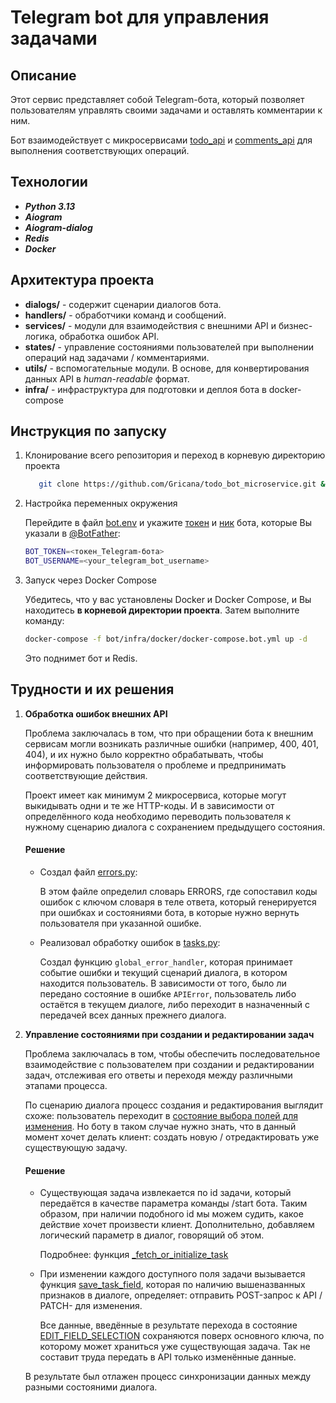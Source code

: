 # Telegram bot для управления задачами

## Описание
Этот сервис представляет собой Telegram-бота, 
который позволяет пользователям управлять своими задачами 
и оставлять комментарии к ним. 

Бот взаимодействует с микросервисами [todo_api](https://github.com/Gricana/todo_bot_microservice/tree/main/todo_api) 
и [comments_api](https://github.com/Gricana/todo_bot_microservice/tree/main/comments_api) для выполнения соответствующих операций.

## Технологии

* _**Python 3.13**_
* **_Aiogram_**
* **_Aiogram-dialog_**
* _**Redis**_
* **_Docker_**

## Архитектура проекта

* **dialogs/** - содержит сценарии диалогов бота.
* **handlers/** - обработчики команд и сообщений.
* **services/** - модули для взаимодействия с внешними API и бизнес-логика, 
  обработка ошибок API.
* **states/** - управление состояниями пользователей при выполнении 
  операций над задачами / комментариями.
* **utils/** - вспомогательные модули. В основе, для конвертирования данных 
  API в _human-readable_ формат.
* **infra/** - инфраструктура для подготовки и деплоя бота в docker-compose

## Инструкция по запуску

1. Клонирование всего репозитория и переход в корневую директорию проекта
    ```bash 
       git clone https://github.com/Gricana/todo_bot_microservice.git && cd todo_bot_microservice
    ```

2. Настройка переменных окружения
   
    Перейдите в файл [bot.env](https://github.com/Gricana/todo_bot_microservice/blob/main/bot/infra/bot/bot.env) и 
   укажите [токен](https://github.com/Gricana/todo_bot_microservice/blob/f3bc7e2a9f5fae9c730b340e51c938ed3bad26c7/bot/infra/bot/bot.env#L8) 
    и [ник](https://github.com/Gricana/todo_bot_microservice/blob/f3bc7e2a9f5fae9c730b340e51c938ed3bad26c7/bot/infra/bot/bot.env#L9) бота, которые Вы указали в [@BotFather](https://t.me/BotFather):

    ```bash 
    BOT_TOKEN=<токен_Telegram-бота>
    BOT_USERNAME=<your_telegram_bot_username>
    ```
3. Запуск через Docker Compose

   Убедитесь, что у вас установлены Docker и Docker Compose, и Вы 
   находитесь **в корневой директории проекта**. 
   Затем выполните команду:

    ```bash
    docker-compose -f bot/infra/docker/docker-compose.bot.yml up -d
    ```

    Это поднимет бот и Redis.

## Трудности и их решения

1. **Обработка ошибок внешних API**

   Проблема заключалась в том, что при обращении бота к внешним сервисам
   могли возникать различные ошибки (например, 400, 401, 404),
   и их нужно было корректно обрабатывать, чтобы информировать пользователя о
   проблеме и предпринимать соответствующие действия. 

   Проект имеет как минимум 2 микросервиса, которые могут выкидывать
   одни и те же HTTP-коды. И в зависимости от определённого кода необходимо
   переводить пользователя к нужному сценарию диалога с сохранением
   предыдущего состояния.
    
   #### Решение

   - Создал файл [errors.py](https://github.com/Gricana/todo_bot_microservice/blob/f3bc7e2a9f5fae9c730b340e51c938ed3bad26c7/bot/services/errors.py#L6): 
    
       В этом файле определил словарь ERRORS, где сопоставил коды ошибок с 
       ключом словаря в теле ответа, который генерируется при ошибках и 
       состояниями бота, в которые нужно вернуть пользователя при указанной ошибке.
   - Реализовал обработку ошибок в [tasks.py](https://github.com/Gricana/todo_bot_microservice/blob/f3bc7e2a9f5fae9c730b340e51c938ed3bad26c7/bot/handlers/tasks.py#L42): 
   
     Создал функцию `global_error_handler`, которая принимает событие 
     ошибки и текущий сценарий диалога, в котором находится пользователь.
     В зависимости от того, было ли передано состояние в ошибке `APIError`, 
     пользователь либо остаётся в текущем диалоге, либо переходит в 
     назначенный с передачей всех данных прежнего диалога.


2. **Управление состояниями при создании и редактировании задач**
   
   Проблема заключалась в том, чтобы обеспечить последовательное взаимодействие с пользователем 
   при создании и редактировании задач, отслеживая его ответы и переходя 
   между различными этапами процесса.

   По сценарию диалога процесс создания и редактирования выглядит схоже: 
   пользователь переходит в [состояние выбора полей для изменения](https://github.com/Gricana/todo_bot_microservice/blob/f3bc7e2a9f5fae9c730b340e51c938ed3bad26c7/bot/dialogs/tasks.py#L68). Но боту в 
   таком случае нужно знать, что в данный момент хочет делать клиент: 
   создать новую / отредактировать уже существующую задачу.

   #### Решение

    - Существующая задача извлекается по id задачи, который передаётся в 
      качестве параметра команды /start бота. Таким образом, при наличии 
      подобного id мы можем судить, какое действие хочет произвести клиент. 
      Дополнительно, добавляем логический параметр в диалог, говорящий об этом.
   
      Подробнее: функция [_fetch_or_initialize_task](https://github.com/Gricana/todo_bot_microservice/blob/f3bc7e2a9f5fae9c730b340e51c938ed3bad26c7/bot/handlers/tasks.py#L137)
    - При изменении каждого доступного поля задачи вызывается функция 
      [save_task_field](https://github.com/Gricana/todo_bot_microservice/blob/f3bc7e2a9f5fae9c730b340e51c938ed3bad26c7/bot/handlers/tasks.py#L192), которая по наличию вышеназванных признаков в диалоге,
      определяет: отправить POST-запрос к API / PATCH- для изменения. 
      
      Все данные, введённые в результате перехода в состояние 
      [EDIT_FIELD_SELECTION](https://github.com/Gricana/todo_bot_microservice/blob/f3bc7e2a9f5fae9c730b340e51c938ed3bad26c7/bot/dialogs/tasks.py#L68) 
      сохраняются поверх основного ключа, по которому 
      может храниться уже существующая задача. Так не составит труда 
      передать в API только изменённые данные.

   В результате был отлажен процесс синхронизации данных между разными 
   состояними диалога.
